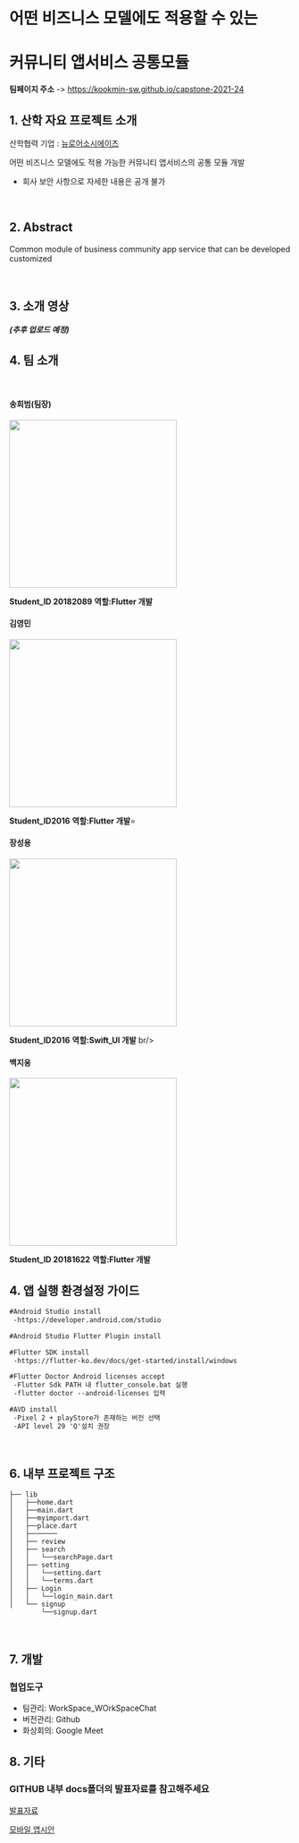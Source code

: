 # 어떤 비즈니스 모델에도 적용할 수 있는 
# 커뮤니티 앱서비스 공통모듈

**팀페이지 주소** -> https://kookmin-sw.github.io/capstone-2021-24




## 1. 산학 자요 프로젝트 소개

산학협력 기업 : [뉴로어소시에이츠](https://neuroacs.com/pages/about.html)

어떤 비즈니스 모델에도 적용 가능한 커뮤니티 앱서비스의 공통 모듈 개발
- 회사 보안 사항으로 자세한 내용은 공개 불가

<br/>

## 2. Abstract
Common module of business community app service that can be developed customized

<br/>

## 3. 소개 영상
***(추후 업로드 예정)***
<br/>

## 4. 팀 소개
<br/>

#### **송희범(팀장)**
<img src="https://github.com/kookmin-sw/capstone-2021-24/blob/master/Image/%EC%86%A1%ED%9D%AC%EB%B2%94.jpg?raw=true"  width="300" height="300">

**Student_ID 20182089**
**역할:Flutter 개발**
<br/>

#### **김영민**
<img src="https://github.com/kookmin-sw/capstone-2021-24/blob/master/Image/%EA%B9%80%EC%98%81%EB%AF%BC.jpg?raw=true"  width="300" height="300">

**Student_ID2016**
**역할:Flutter 개발**=
<br/>

#### **장성용**
<img src="https://github.com/kookmin-sw/capstone-2021-24/blob/master/Image/%EC%9E%A5%EC%84%B1%EC%9A%A9.jpg?raw=true" width="300" heigth="300">
                                                                                                                                         
**Student_ID2016**
**역할:Swift_UI 개발**
br/>

#### **백지웅**
<img src="https://github.com/kookmin-sw/capstone-2021-24/blob/master/Image/%EB%B0%B1%EC%A7%80%EC%9B%85.jpg?raw=true" width="300" heigth="300">

**Student_ID 20181622**
**역할:Flutter 개발**
<br/>

## 4. 앱 실행 환경설정 가이드

  ```markdown
  #Android Studio install
   -https://developer.android.com/studio
  ```

  ```markdown
  #Android Studio Flutter Plugin install
  ```
  
  ```markdown
  #Flutter SDK install
   -https://flutter-ko.dev/docs/get-started/install/windows
  ```
  
  ```markdown
  #Flutter Doctor Android licenses accept
   -Flutter Sdk PATH 내 flutter_console.bat 실행
   -flutter doctor --android-licenses 입력
  ```
  
  ```markdown
  #AVD install
   -Pixel 2 + playStore가 존재하는 버전 선택
   -API level 29 'Q'설치 권장
```
<br/>

## 6.  내부 프로젝트 구조
```
├── lib
│   ├──home.dart
│   ├──main.dart
│   ├──myimport.dart
│   ├──place.dart
│   ├───────
│   ├── review   
│   ├── search
│   │   └──searchPage.dart
│   ├── setting
│   │   └──setting.dart
│   │   └──terms.dart
│   ├── Login
│   │   └──login_main.dart
│   └── signup
        └──signup.dart
```
<br/>


## 7. 개발 

### 협업도구
+ 팀관리: WorkSpace_WOrkSpaceChat
+ 버전관리: Github
+ 화상회의: Google Meet

## 8. 기타 
 ### GITHUB 내부 docs폴더의 발표자료를 참고해주세요
 
 [발표자료](https://github.com/kookmin-sw/capstone-2021-24/blob/master/docs/13%2624%ED%8C%80_%EC%A4%91%EA%B0%84%EB%B0%9C%ED%91%9C.pdf)
 
 [모바일 앱시안](https://github.com/kookmin-sw/capstone-2021-24/blob/master/docs/24%ED%8C%80_%EB%AA%A8%EB%B0%94%EC%9D%BC%20%EC%96%B4%ED%94%8C%EB%A6%AC%EC%BC%80%EC%9D%B4%EC%85%98%20%EC%8B%9C%EC%95%88.pdf)
  
